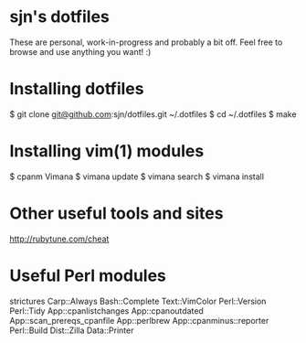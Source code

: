 # sjn's dotfiles

These are personal, work-in-progress and probably a bit off. Feel free
to browse and use anything you want! :)

# Installing dotfiles

$ git clone git@github.com:sjn/dotfiles.git ~/.dotfiles
$ cd ~/.dotfiles
$ make

# Installing vim(1) modules

$ cpanm Vimana
$ vimana update
$ vimana search <something>
$ vimana install <something>

# Other useful tools and sites

http://rubytune.com/cheat

# Useful Perl modules
strictures
Carp::Always
Bash::Complete
Text::VimColor
Perl::Version
Perl::Tidy
App::cpanlistchanges
App::cpanoutdated
App::scan_prereqs_cpanfile
App::perlbrew
App::cpanminus::reporter
Perl::Build
Dist::Zilla
Data::Printer
